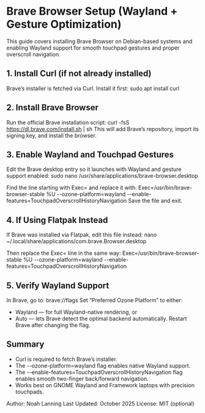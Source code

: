 # Brave Browser Setup (Wayland + Gesture Optimization)
This guide covers installing Brave Browser on Debian-based systems and enabling Wayland support for smooth touchpad gestures and proper overscroll navigation.

## 1. Install Curl (if not already installed)
Brave’s installer is fetched via Curl. Install it first:
sudo apt install curl

## 2. Install Brave Browser
Run the official Brave installation script:
curl -fsS https://dl.brave.com/install.sh | sh
This will add Brave’s repository, import its signing key, and install the browser.

## 3. Enable Wayland and Touchpad Gestures
Edit the Brave desktop entry so it launches with Wayland and gesture support enabled:
sudo nano /usr/share/applications/brave-browser.desktop

Find the line starting with Exec= and replace it with:
Exec=/usr/bin/brave-browser-stable %U --ozone-platform=wayland --enable-features=TouchpadOverscrollHistoryNavigation
Save the file and exit.

## 4. If Using Flatpak Instead
If Brave was installed via Flatpak, edit this file instead:
nano ~/.local/share/applications/com.brave.Browser.desktop

Then replace the Exec= line in the same way:
Exec=/usr/bin/brave-browser-stable %U --ozone-platform=wayland --enable-features=TouchpadOverscrollHistoryNavigation

## 5. Verify Wayland Support
In Brave, go to:
brave://flags
Set “Preferred Ozone Platform” to either:
- Wayland — for full Wayland-native rendering, or
- Auto — lets Brave detect the optimal backend automatically.
Restart Brave after changing the flag.

## Summary
- Curl is required to fetch Brave’s installer.
- The --ozone-platform=wayland flag enables native Wayland support.
- The --enable-features=TouchpadOverscrollHistoryNavigation flag enables smooth two-finger back/forward navigation.
- Works best on GNOME Wayland and Framework laptops with precision touchpads.

Author: Noah Lanning
Last Updated: October 2025
License: MIT (optional)
